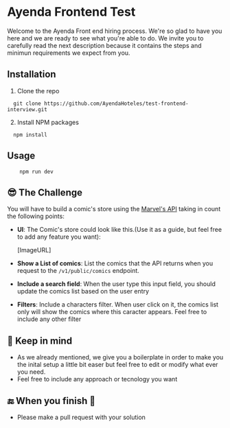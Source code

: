 # Ayenda Frontend Test

Welcome to the Ayenda Front end hiring process. We're so glad to have you here and we are ready to see what you're able to do. 
We invite you to carefully read the next description because it contains the steps and minimun requirements we expect from you.


## Installation

1. Clone the repo
  ```
    git clone https://github.com/AyendaHoteles/test-frontend-interview.git
  ```
2. Install NPM packages
  ```
    npm install
  ```
  
## Usage

```
	npm run dev
```

  
## 😎 The Challenge
You will have to build a comic's store using the [Marvel's API](https://developer.marvel.com/docs) taking in count the following points:
  - **UI**: The Comic's store could look like this.(Use it as a guide, but feel free to add any feature you want):

	[ImageURL]
    
  - **Show a List of comics**: List the comics that the API returns when you request to the `/v1/public/comics` endpoint.
  - **Include a search field**: When the user type this input field, you should update the comics list based on the user entry
  - **Filters**: Include a characters filter. When user click on it, the comics list only will show the comics where this caracter appears. Feel free to include any other filter

## 👀 Keep in mind
    
- As we already mentioned, we give you a boilerplate in order to make you the inital setup a little bit easer but feel free to edit or modify what ever you need.
- Feel free to include any approach or tecnology you want

## 🔚 When you finish 🎉
- Please make a pull request with your solution
